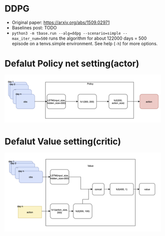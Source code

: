 # DDPG

- Original paper: <https://arxiv.org/abs/1509.02971>
- Baselines post: TODO
- `python3 -m tbase.run --alg=ddpg --scenario=simple --max_iter_num=500` runs the algorithm for about 122000 days = 500 episode on a tenvs.simple environment. See help (`-h`) for more options.

# Defalut Policy net setting(actor)
![actor](images/policy.png)

# Defalut Value setting(critic)
![critic](images/value.png)
